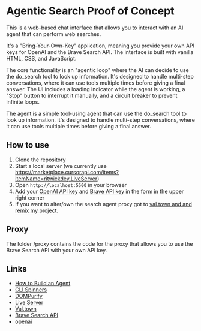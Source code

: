 # Agentic Search Proof of Concept

This is a web-based chat interface that allows you to interact with an AI agent that can perform web searches.

It's a "Bring-Your-Own-Key" application, meaning you provide your own API keys for OpenAI and the Brave Search API. The interface is built with vanilla HTML, CSS, and JavaScript.

The core functionality is an "agentic loop" where the AI can decide to use the do_search tool to look up information. It's designed to handle multi-step conversations, where it can use tools multiple times before giving a final answer. The UI includes a loading indicator while the agent is working, a "Stop" button to interrupt it manually, and a circuit breaker to prevent infinite loops.

The agent is a simple tool-using agent that can use the do_search tool to look up information. It's designed to handle multi-step conversations, where it can use tools multiple times before giving a final answer.

## How to use

1. Clone the repository
2. Start a local server (we currently use https://marketplace.cursorapi.com/items?itemName=ritwickdey.LiveServer)
3. Open `http://localhost:5500` in your browser
4. Add your [OpenAI API key](https://platform.openai.com/api-keys) and [Brave API key](https://brave.com/search/api/) in the form in the upper right corner
5. If you want to alter/own the search agent proxy got to [val.town and and remix my project](https://www.val.town/x/ff6347/brave-search-proxy).

## Proxy

The folder /proxy contains the code for the proxy that allows you to use the Brave Search API with your own API key.

## Links

- [How to Build an Agent](https://ampcode.com/how-to-build-an-agent)
- [CLI Spinners](https://github.com/sindresorhus/cli-spinners)
- [DOMPurify](https://github.com/cure53/DOMPurify)
- [Live Server](https://marketplace.cursorapi.com/items?itemName=ritwickdey.LiveServer)
- [Val.town](https://www.val.town)
- [Brave Search API](https://brave.com/search/api/)
- [openai](https://openai.com/)
